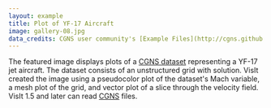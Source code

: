 ```yaml
---
layout: example
title: Plot of YF-17 Aircraft 
image: gallery-08.jpg
data_credits: CGNS user community's [Example Files](http://cgns.github.io/CGNSFiles.html) page.
---
```

The featured image displays plots of a
[CGNS dataset](http://www.cgns.org/CGNSFiles/Bruce/yf17.cgns.gz) representing a YF-17 jet 
aircraft. The dataset consists of an unstructured grid with solution. VisIt 
created the image using a pseudocolor plot of the dataset's Mach variable, a 
mesh plot of the grid, and vector plot of a slice through the velocity field. 
VisIt 1.5 and later can read [CGNS](http://cgns.github.io) files.
